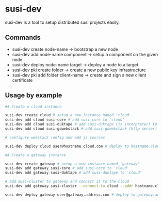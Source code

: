 # susi-dev
susi-dev is a tool to setup distributed susi projects easily.

## Commands

* susi-dev create node-name -> bootstrap a new node
* susi-dev add node-name component -> setup a component on the given node
* susi-dev deploy node-name target -> deploy a node to a target
* susi-dev pki create folder -> create a new public key infrastructure
* susi-dev pki add folder client-name -> create and sign a new client certificate

## Usage by example
```bash
## Create a cloud instance

susi-dev create cloud # setup a new instance named 'cloud'
susi-dev add cloud susi-core # add susi-core to 'cloud'
susi-dev add cloud susi-duktape # add susi-duktape (js interpreter) to 'cloud'
susi-dev add cloud susi-gowebstack # add susi-gowebstack (http server) to 'cloud'

# configure webstack config and add js sources

susi-dev deploy cloud user@hostname.cloud.com # deploy to hostname.cloud.com

## Create a gateway instance

susi-dev create gateway # setup a new instance named 'gateway'
susi-dev add gateway susi-core # add susi-core to 'cloud'
susi-dev add gateway susi-duktape # add susi-duktape to 'cloud'

# add susi-cluster to gateway and connect it to the cloud
susi-dev add gateway susi-cluster --connect-to cloud --addr hostname.cloud.com

susi-dev deploy gateway user@gateway.address.com # deploy to gateway.address.com
```
